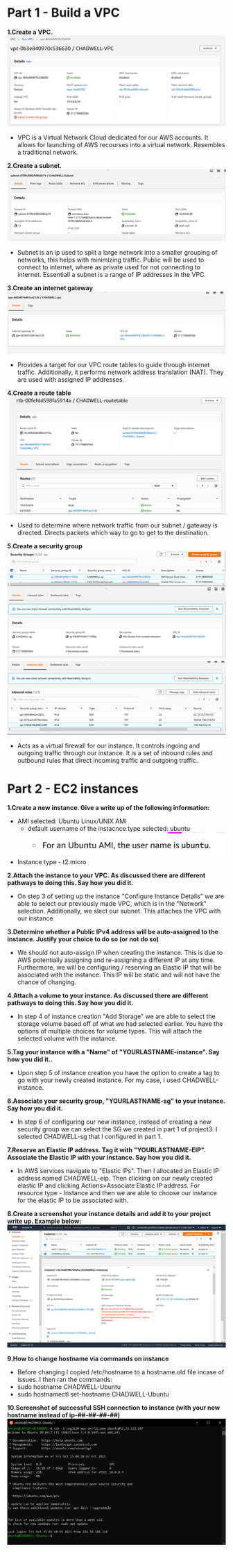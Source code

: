 # Part 1 - Build a VPC

**1.Create a VPC.**
![VPC](images/VPC.png)
- VPC is a Virtual Network Cloud dedicated for our AWS accounts. It allows for launching of AWS recourses into a virtual network. Resembles a traditional network.

 **2.Create a subnet.**
![Subnet](images/SUBNET.png)
- Subnet is an ip used to split a large network into a smaller grouping of networks, this helps with minimizing traffic. Public will be used to connect to internet, where as private used for not connecting to internet. Essentiall a subnet is a range of IP addresses in the VPC.

 **3.Create an internet gateway**
 ![gw](images/GW.png)
 - Provides a target for our VPC route tables to guide through internet traffic. Additionally, it performs network address translation (NAT). They are used with assigned IP addresses.

**4.Create a route table**
 ![RT](images/RT.png)
 - Used to determine where network traffic from our subnet / gateway is directed. Directs packets which way to go to get to the destination.

**5.Create a security group**
 ![sg1](images/sg1.png)
 ![sg2](images/sg2.png)
 - Acts as a virtual firewall for our instance. It controls ingoing and outgoing traffic through our instance. It is a set of inbound rules and outbound rules that direct incoming traffic and outgoing traffic. 



 # Part 2 - EC2 instances

 **1.Create a new instance. Give a write up of the following information:**
 - AMI selected: Ubuntu Linux/UNIX AMI
    - default username of the instacnce type selected: ubuntu
 ![default un](images/Capture.PNG)
- Instance type - t2.micro

 **2.Attach the instance to your VPC. As discussed there are different pathways to doing this. Say how you did it.**
 - On step 3 of setting up the instance "Configure Instance Details" we are able to select our previously made VPC, which is in the "Network" selection. Additionally, we slect our subnet. This attaches the VPC with our instance

  **3.Determine whether a Public IPv4 address will be auto-assigned to the instance. Justify your choice to do so (or not do so)**
  - We should not auto-assign IP when creating the instance. This is due to AWS potentially assigning and re-assigning a different IP at any time. Furthermore, we will be configuring / reserving an Elastic IP that will be associated with the instance. This IP will be static and will not have the chance of changing.

  **4.Attach a volume to your instance. As discussed there are different pathways to doing this. Say how you did it.**
  - In step 4 of instance creation "Add Storage" we are able to select the storage volume based off of what we had selected earlier. You have the options of multiple choices for volume types. This will attach the selected volume with the instance.

  **5.Tag your instance with a "Name" of "YOURLASTNAME-instance". Say how you did it..**
  - Upon step 5 of instance creation you have the option to create a tag to go with your newly created instance. For my case, I used CHADWELL-instance.

  **6.Associate your security group, "YOURLASTNAME-sg" to your instance. Say how you did it.**
  - In step 6 of configuring our new instance, instead of creating a new security group we can select the SG we created in part 1 of project3. I selected CHADWELL-sg that I configured in part 1.

 **7.Reserve an Elastic IP address. Tag it with "YOURLASTNAME-EIP". Associate the Elastic IP with your instance. Say how you did it.**
 - In AWS services navigate to "Elastic IPs". Then I allocated an Elastic IP address named CHADWELL-eip. Then clicking on our newly created elastic IP and clicking Actions>Associate Elastic IP address. For resource type - Instance and then we are able to choose our instance for the elastic IP to be associated with.

 **8.Create a screenshot your instance details and add it to your project write up. Example below:**
  ![instance](images/instance.png)

**9.How to change hostname via commands on instance**
- Before changing I copied /etc/hostname to a hostname.old file incase of issues. I then ran the commands:
- sudo hostname CHADWELL-Ubuntu
- sudo hostnamectl set-hostname CHADWELL-Ubuntu

**10.Screenshot of successful SSH connection to instance (with your new hostname instead of ip-##-##-##-##)**
  ![ssh](images/ssh.png)






 








